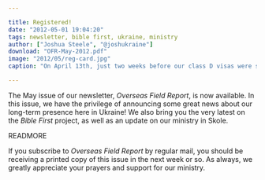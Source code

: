 ```yaml
---

title: Registered!
date: "2012-05-01 19:04:20"
tags: newsletter, bible first, ukraine, ministry
author: ["Joshua Steele", "@joshukraine"]
download: "OFR-May-2012.pdf"
image: "2012/05/reg-card.jpg"
caption: "On April 13th, just two weeks before our class D visas were set to expire, each member of our team received long-term residency cards like the one pictured above."

---
```


The May issue of our newsletter, *Overseas Field Report*, is now available. In this issue, we have the privilege of announcing some great news about our long-term presence here in Ukraine! We also bring you the very latest on the *Bible First* project, as well as an update on our ministry in Skole.

READMORE

If you subscribe to *Overseas Field Report* by regular mail, you should be receiving a printed copy of this issue in the next week or so. As always, we greatly appreciate your prayers and support for our ministry.
